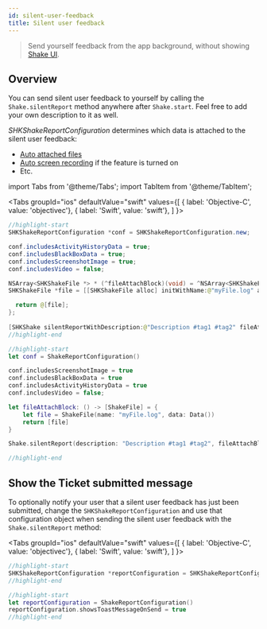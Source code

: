 ```yaml
---
id: silent-user-feedback
title: Silent user feedback
---
```

>Send yourself feedback from the app background, without showing [Shake UI](/ios/shake-ui/overview).

## Overview
You can send silent user feedback to yourself by calling the `Shake.silentReport` method anywhere after `Shake.start`. Feel free to add your own description to it as well.

*SHKShakeReportConfiguration* determines which data is attached to the silent user feedback:
* [Auto attached files](/ios/configuration-and-data/auto-attach-files.md)
* [Auto screen recording](/ios/configuration-and-data/auto-screen-recording.md) if the feature is turned on
* Etc.

import Tabs from '@theme/Tabs'; 
import TabItem from '@theme/TabItem';

<Tabs
  groupId="ios"
  defaultValue="swift"
  values={[
    { label: 'Objective-C', value: 'objectivec'},
    { label: 'Swift', value: 'swift'},
  ]
}>

<TabItem value="objectivec">

```java title="App.m"
//highlight-start
SHKShakeReportConfiguration *conf = SHKShakeReportConfiguration.new;

conf.includesActivityHistoryData = true; 
conf.includesBlackBoxData = true; 
conf.includesScreenshotImage = true; 
conf.includesVideo = false;

NSArray<SHKShakeFile *> * (^fileAttachBlock)(void) = ^NSArray<SHKShakeFile *> *(void) {
SHKShakeFile *file = [[SHKShakeFile alloc] initWithName:@"myFile.log" andData:NSData.new];

  return @[file];
};
  
[SHKShake silentReportWithDescription:@"Description #tag1 #tag2" fileAttachBlock:fileAttachBlock reportConfiguration:conf];
//highlight-end
```

</TabItem><TabItem value="swift">

```swift title="App.swift"
//highlight-start
let conf = ShakeReportConfiguration()

conf.includesScreenshotImage = true
conf.includesBlackBoxData = true
conf.includesActivityHistoryData = true
conf.includesVideo = false;

let fileAttachBlock: () -> [ShakeFile] = {
    let file = ShakeFile(name: "myFile.log", data: Data())
    return [file]
}

Shake.silentReport(description: "Description #tag1 #tag2", fileAttachBlock: fileAttachBlock, reportConfiguration: conf)

//highlight-end
```

</TabItem></Tabs>

## Show the Ticket submitted message

To optionally notify your user that a silent user feedback has just been submitted,
change the `SHKShakeReportConfiguration` and use that configuration object when
sending the silent user feedback with the `Shake.silentReport` method:

<Tabs
  groupId="ios"
  defaultValue="swift"
  values={[
    { label: 'Objective-C', value: 'objectivec'},
    { label: 'Swift', value: 'swift'},
  ]
}>

<TabItem value="objectivec">

```java title="App.m"
//highlight-start 
SHKShakeReportConfiguration *reportConfiguration = SHKShakeReportConfiguration.new; reportConfiguration.showsToastMessageOnSend = true; 
//highlight-end
```

</TabItem>

<TabItem value="swift">

```swift title="App.swift"
//highlight-start
let reportConfiguration = ShakeReportConfiguration()
reportConfiguration.showsToastMessageOnSend = true
//highlight-end
```

</TabItem>
</Tabs>
